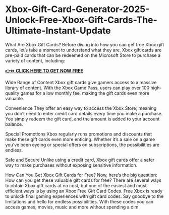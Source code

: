 # Xbox-Gift-Card-Generator-2025-Unlock-Free-Xbox-Gift-Cards-The-Ultimate-Instant-Update
What Are Xbox Gift Cards? Before diving into how you can get free Xbox gift cards, let’s take a moment to understand what they are. Xbox gift cards are pre-paid cards that can be redeemed on the Microsoft Store to purchase a variety of content, including:


**[👉⏩ CLICK HERE TO GET NOW FREE](https://firstgiftzone.com/free-xbox-gift-card-codes-2025)**

Wide Range of Content Xbox gift cards give gamers access to a massive library of content. With the Xbox Game Pass, users can play over 100 high-quality games for a low monthly fee, making the gift cards even more valuable.

Convenience They offer an easy way to access the Xbox Store, meaning you don’t need to enter credit card details every time you make a purchase. You simply redeem the gift card, and the amount is added to your account balance.

Special Promotions Xbox regularly runs promotions and discounts that make these gift cards even more enticing. Whether it’s a sale on a game you’ve been eyeing or special offers on subscriptions, the possibilities are endless.

Safe and Secure Unlike using a credit card, Xbox gift cards offer a safer way to make purchases without exposing sensitive information.

How Can You Get Xbox Gift Cards for Free? Now, here’s the big question: How can you get these valuable gift cards for free? There are several ways to obtain Xbox gift cards at no cost, but one of the easiest and most efficient ways is by using an Xbox Free Gift Card Codes.
Free Xbox is ready to unlock final gaming experiences with gift card codes. Say goodbye to the limitations and hello for endless possibilities. With these codes you can access games, movies, music and more without spending a dim
